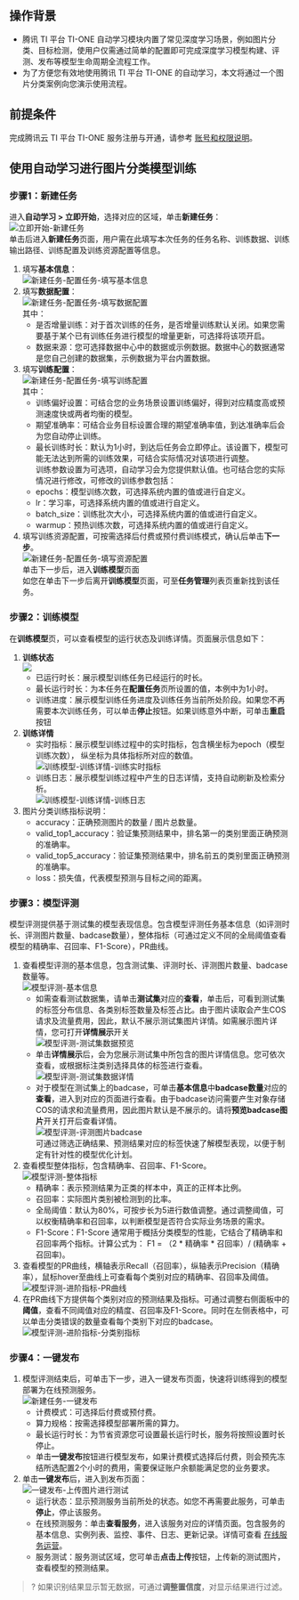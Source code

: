 ## 操作背景
- 腾讯 TI 平台 TI-ONE 自动学习模块内置了常见深度学习场景，例如图片分类、目标检测，使用户仅需通过简单的配置即可完成深度学习模型构建、评测、发布等模型生命周期全流程工作。  
- 为了方便您有效地使用腾讯 TI 平台 TI-ONE 的自动学习，本文将通过一个图片分类案例向您演示使用流程。  

## 前提条件
完成腾讯云 TI 平台 TI-ONE 服务注册与开通，请参考 [账号和权限说明](https://cloud.tencent.com/document/product/851/74113)。  


## 使用自动学习进行图片分类模型训练  
### 步骤1：新建任务  
进入**自动学习 > 立即开始**，选择对应的区域，单击**新建任务**：  
![立即开始-新建任务](https://qcloudimg.tencent-cloud.cn/raw/4b6810617109f5d6b8e9d74cb644418c.png)    
 单击后进入**新建任务**页面，用户需在此填写本次任务的任务名称、训练数据、训练输出路径、训练配置及训练资源配置等信息。  
1. 填写**基本信息**：  
	![新建任务-配置任务-填写基本信息](https://qcloudimg.tencent-cloud.cn/raw/7f3e7a43f445f7ce78a0c063729e8ffe.png)   
2. 填写**数据配置**：  
	![新建任务-配置任务-填写数据配置](https://qcloudimg.tencent-cloud.cn/raw/c54a0558284ed448e7a5364eb56da109.png)  
	其中：  
	- 是否增量训练：对于首次训练的任务，是否增量训练默认关闭。如果您需要基于某个已有训练任务进行模型的增量更新，可选择将该项开启。  
	- 数据来源：您可选择数据中心中的数据或示例数据。数据中心的数据通常是您自己创建的数据集，示例数据为平台内置数据。  
3. 填写**训练配置**：  
	![新建任务-配置任务-填写训练配置](https://qcloudimg.tencent-cloud.cn/raw/6791a0c06d45b08bbcc11872e7c41831.png)    
	其中：  
	- 训练偏好设置：可结合您的业务场景设置训练偏好，得到对应精度高或预测速度快或两者均衡的模型。  
	- 期望准确率：可结合业务目标设置合理的期望准确率值，到达准确率后会为您自动停止训练。  
	- 最长训练时长：默认为1小时，到达后任务会立即停止。该设置下，模型可能无法达到所需的训练效果，可结合实际情况对该项进行调整。  
  训练参数设置为可选项，自动学习会为您提供默认值。也可结合您的实际情况进行修改，可修改的训练参数包括：  
	- epochs：模型训练次数，可选择系统内置的值或进行自定义。  
	- lr：学习率，可选择系统内置的值或进行自定义。  
	- batch_size：训练批次大小，可选择系统内置的值或进行自定义。  
	- warmup：预热训练次数，可选择系统内置的值或进行自定义。  
4. 填写训练资源配置，可按需选择后付费或预付费训练模式，确认后单击**下一步**。  
![新建任务-配置任务-填写资源配置](https://qcloudimg.tencent-cloud.cn/raw/15ecfe84e26d84fa99029c63d85c7c32.png)  
单击下一步后，进入**训练模型**页面  
如您在单击下一步后离开**训练模型**页面，可至**任务管理**列表页重新找到该任务。  

### 步骤2：训练模型  
在**训练模型**页，可以查看模型的运行状态及训练详情。页面展示信息如下：  
1. **训练状态**  
![](https://qcloudimg.tencent-cloud.cn/raw/c792b8ec4d943ebc85dc3db8053e1eea.png)
	- 已运行时长：展示模型训练任务已经运行的时长。 
	- 最长运行时长：为本任务在**配置任务**页所设置的值，本例中为1小时。  
	- 训练进度：展示模型训练任务进度及训练任务当前所处阶段。如果您不再需要本次训练任务，可以单击**停止**按钮。如果训练意外中断，可单击**重启**按钮  
2. **训练详情**  
	- 实时指标：展示模型训练过程中的实时指标，包含横坐标为epoch（模型训练次数）， 纵坐标为具体指标所对应的数值。  
	![训练模型-训练详情-训练实时指标](https://qcloudimg.tencent-cloud.cn/raw/0954761a54e1f5367b9983717e4c5329.png)  
	- 训练日志：展示模型训练过程中产生的日志详情，支持自动刷新及检索分析。  
	   ![训练模型-训练详情-训练日志](https://qcloudimg.tencent-cloud.cn/raw/7a69e45534a7461d37ed5257c25c8e57.png)  
3. 图片分类训练指标说明：  
	- accuracy：正确预测图片的数量 / 图片总数量。  
	- valid_top1_accuracy：验证集预测结果中，排名第一的类别里面正确预测的准确率。    
	- valid_top5_accuracy：验证集预测结果中，排名前五的类别里面正确预测的准确率。    
	- loss：损失值，代表模型预测与目标之间的距离。    

### 步骤3：模型评测  
模型评测提供基于测试集的模型表现信息。包含模型评测任务基本信息（如评测时长、评测图片数量、badcase数量），整体指标（可通过定义不同的全局阈值查看模型的精确率、召回率、F1-Score），PR曲线。
1. 查看模型评测的基本信息，包含测试集、评测时长、评测图片数量、badcase数量等。  
![模型评测-基本信息](https://qcloudimg.tencent-cloud.cn/raw/7257103f7f9d1e91b8e5299969ccc7d6.png)  
	- 如需查看测试数据集，请单击**测试集**对应的**查看**，单击后，可看到测试集的标签分布信息、各类别标签数量及标签占比。由于图片读取会产生COS请求及流量费用，因此，默认不展示测试集图片详情。如需展示图片详情，您可打开**详情展示**开关  
	![模型评测-测试集数据预览](https://qcloudimg.tencent-cloud.cn/raw/790ee586b34ba43ae1189e2c3d67641e.png)  
	- 单击**详情展示**后，会为您展示测试集中所包含的图片详情信息。您可依次查看，或根据标注类别选择具体的标签进行查看。  
	![模型评测-测试集数据详情](https://qcloudimg.tencent-cloud.cn/raw/50b3cef40a85bb7f2da35c7f72fa1146.png)  
	- 对于模型在测试集上的badcase，可单击**基本信息**中**badcase数量**对应的**查看**，进入到对应的页面进行查看。由于badcase访问需要产生对象存储COS的请求和流量费用，因此图片默认是不展示的。请将**预览badcase图片**开关打开后查看详情。  
	![模型评测-评测图片badcase](https://qcloudimg.tencent-cloud.cn/raw/f96c53a378885e767c6b4a232084aa7b.png)  
		可通过筛选正确结果、预测结果对应的标签快速了解模型表现，以便于制定有针对性的模型优化计划。  
2. 查看模型整体指标，包含精确率、召回率、F1-Score。  
	![模型评测-整体指标](https://qcloudimg.tencent-cloud.cn/raw/7d9825455c5ed0549547d51ef828d15d.png)  
	- 精确率：表示预测结果为正类的样本中，真正的正样本比例。 
	- 召回率：实际图片类别被检测到的比率。  
	- 全局阈值：默认为80%，可按步长为5进行数值调整。通过调整阈值，可以权衡精确率和召回率，以判断模型是否符合实际业务场景的需求。  
	- F1-Score：F1-Score 通常用于概括分类模型的性能，它结合了精确率和召回率两个指标。计算公式为： F1 = （2 \* 精确率 \* 召回率）/ (精确率 + 召回率)。
3. 查看模型的PR曲线，横轴表示Recall（召回率），纵轴表示Precision（精确率），鼠标hover至曲线上可查看每个类别对应的精确率、召回率及阈值。  
	![模型评测-进阶指标-PR曲线](https://qcloudimg.tencent-cloud.cn/raw/7349a12e222dc998876be87787fd46ba.png)  
4.  在PR曲线下方提供每个类别对应的预测结果及指标。可通过调整右侧面板中的**阈值**，查看不同阈值对应的精度、召回率及F1-Score。同时在左侧表格中，可以单击分类错误的数量查看每个类别下对应的badcase。  
![模型评测-进阶指标-分类别指标](https://qcloudimg.tencent-cloud.cn/raw/f3e956df511809b58ba6a619c4454bb4.png)  

### 步骤4：一键发布  
1. 模型评测结束后，可单击下一步，进入一键发布页面，快速将训练得到的模型部署为在线预测服务。  
![新建任务-一键发布](https://qcloudimg.tencent-cloud.cn/raw/0b10c7f50b5e1e07d4b9bf120e94ccf4.png)  
	- 计费模式：可选择后付费或预付费。  
	- 算力规格：按需选择模型部署所需的算力。  
	- 最长运行时长：为节省资源您可设置最长运行时长，服务将按照设置时长停止。  
	- 单击**一键发布**按钮进行模型发布，如果计费模式选择后付费，则会预先冻结所选配置2个小时的费用，需要保证账户余额能满足您的业务要求。  
2. 单击**一键发布**后，进入到发布页面：  
![一键发布-上传图片进行测试](https://qcloudimg.tencent-cloud.cn/raw/b1cbc22c0624b2cbae55b978ad27131c.png)  
	- 运行状态：显示预测服务当前所处的状态。如您不再需要此服务，可单击**停止**，停止该服务。  
	- 在线预测服务：单击**查看服务**，进入该服务对应的详情页面。包含服务的基本信息、实例列表、监控、事件、日志、更新记录。详情可查看 [在线服务运营](https://cloud.tencent.com/document/product/851/74143)。  
	- 服务测试：服务测试区域，您可单击**点击上传**按钮，上传新的测试图片，查看模型的预测结果。  
>? 如果识别结果显示暂无数据，可通过**调整置信度**，对显示结果进行过滤。
